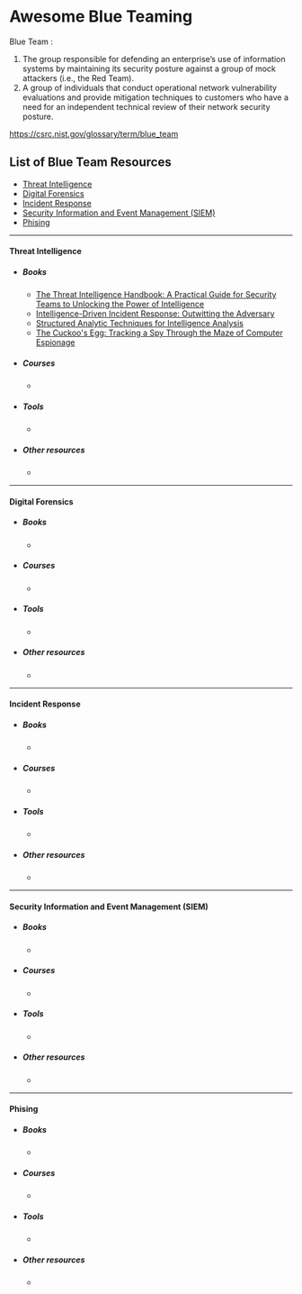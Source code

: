 # Awesome Blue Teaming

Blue Team :

1. The group responsible for defending an enterprise’s use of information systems by maintaining its security posture against a group of mock attackers (i.e., the Red Team).
2. A group of individuals that conduct operational network vulnerability evaluations and provide mitigation techniques to customers who have a need for an independent technical review of their network security posture. 

https://csrc.nist.gov/glossary/term/blue_team


## List of Blue Team Resources

* [Threat Intelligence](#threat-intelligence)
* [Digital Forensics](#digital-forensics)
* [Incident Response](#incident-response)
* [Security Information and Event Management (SIEM)](#security-information-and-event-management-siem)
* [Phising](#phising)

----------------------------------------------------------------------------------------------------------------------------
#### Threat Intelligence
  * ##### Books
    * [The Threat Intelligence Handbook: A Practical Guide for Security Teams to Unlocking the Power of Intelligence](https://www.amazon.com/Threat-Intelligence-Handbook-Practical-Unlocking/dp/099903546)
    * [Intelligence-Driven Incident Response: Outwitting the Adversary](https://www.amazon.com/Intelligence-Driven-Incident-Response-Outwitting-Adversary/dp/1491934948)
    * [Structured Analytic Techniques for Intelligence Analysis](https://www.amazon.com/Structured-Analytic-Techniques-Intelligence-Analysis/dp/1452241511)
    * [The Cuckoo's Egg: Tracking a Spy Through the Maze of Computer Espionage ](https://www.amazon.com/Cuckoos-Egg-Tracking-Computer-Espionage/dp/0385249462)

  * ##### Courses
    * []()

  * ##### Tools
    * []()

  * ##### Other resources
    * []()
----------------------------------------------------------------------------------------------------------------------------
#### Digital Forensics
  * ##### Books
    * []()

  * ##### Courses
    * []()

  * ##### Tools
    * []()

  * ##### Other resources
    * []()

----------------------------------------------------------------------------------------------------------------------------
#### Incident Response
  * ##### Books
    * []()

  * ##### Courses
    * []()

  * ##### Tools
    * []()

  * ##### Other resources
    * []()

----------------------------------------------------------------------------------------------------------------------------
#### Security Information and Event Management (SIEM)
  * ##### Books
    * []()

  * ##### Courses
    * []()

  * ##### Tools
    * []()

  * ##### Other resources
    * []()

----------------------------------------------------------------------------------------------------------------------------
#### Phising
  * ##### Books
    * []()

  * ##### Courses
    * []()

  * ##### Tools
    * []()

  * ##### Other resources
    * []()

